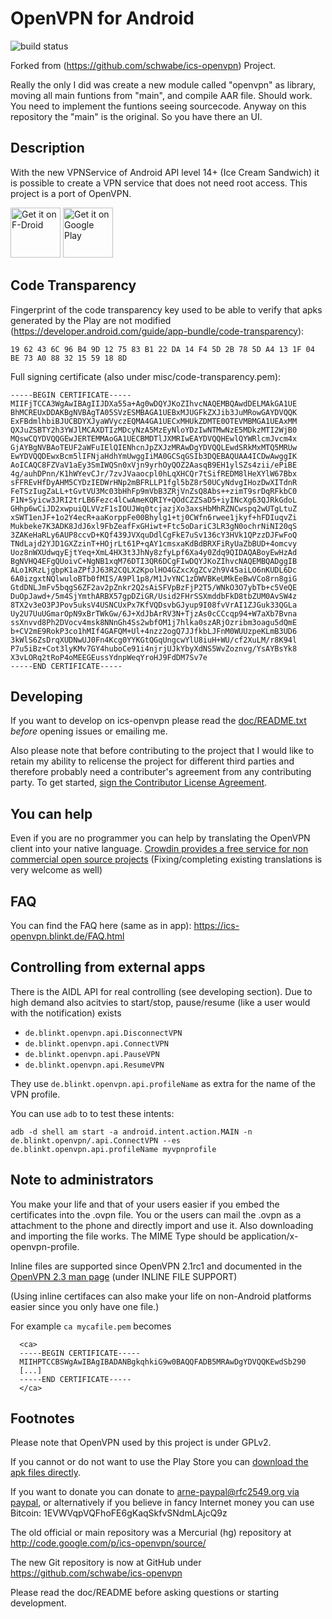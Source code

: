 OpenVPN for Android
=============
![build status](https://github.com/schwabe/ics-openvpn/actions/workflows/build.yaml/badge.svg)

Forked from (https://github.com/schwabe/ics-openvpn) Project.

Really the only I did was create a new module called "openvpn" as library, moving all main funtions from "main", and compile AAR file. Should work. You need to implement the funtions seeing sourcecode. Anyway on this repository the "main" is the original. So you have there an UI.


Description
------------
With the new VPNService of Android API level 14+ (Ice Cream Sandwich) it is possible to create a VPN service that does not need root access. This project is a port of OpenVPN.

<a href="https://f-droid.org/repository/browse/?fdid=de.blinkt.openvpn" target="_blank">
<img src="https://f-droid.org/badge/get-it-on.png" alt="Get it on F-Droid" height="80"/></a>
<a href="https://play.google.com/store/apps/details?id=de.blinkt.openvpn" target="_blank">
<img src="https://play.google.com/intl/en_us/badges/images/generic/en-play-badge.png" alt="Get it on Google Play" height="80"/></a>

Code Transparency
-----------------
Fingerprint of the code transparency key used to be able to verify that
apks generated by the Play are not modified (https://developer.android.com/guide/app-bundle/code-transparency): 

    19 62 43 6C 96 B4 9D 12 75 83 B1 22 DA 14 F4 5D 2B 78 5D A4 13 1F 04 BE 73 A0 88 32 15 59 18 8D

Full signing certificate (also under misc/code-transparency.pem):

    -----BEGIN CERTIFICATE-----
    MIIFjTCCA3WgAwIBAgIIJDXa55a+Ag0wDQYJKoZIhvcNAQEMBQAwdDELMAkGA1UE
    BhMCREUxDDAKBgNVBAgTA05SVzESMBAGA1UEBxMJUGFkZXJib3JuMRowGAYDVQQK
    ExFBdmlhbiBJUCBDYXJyaWVyczEQMA4GA1UECxMHUkZDMTE0OTEVMBMGA1UEAxMM
    QXJuZSBTY2h3YWJlMCAXDTIzMDcyNzA5MzEyNloYDzIwNTMwNzE5MDkzMTI2WjB0
    MQswCQYDVQQGEwJERTEMMAoGA1UECBMDTlJXMRIwEAYDVQQHEwlQYWRlcmJvcm4x
    GjAYBgNVBAoTEUF2aWFuIElQIENhcnJpZXJzMRAwDgYDVQQLEwdSRkMxMTQ5MRUw
    EwYDVQQDEwxBcm5lIFNjaHdhYmUwggIiMA0GCSqGSIb3DQEBAQUAA4ICDwAwggIK
    AoICAQC8FZVaV1aEy3SmIWQSn0xVjn9yrhOyQOZ2AasqB9EH1ylSZs4zii/ePiBE
    4g/auhDPnn/K1hWYevCJr/7zvJVaaocpl0hLqXHCQr7tSifREDM8lHeXYlW67Bbx
    sFFREvHfDyAHM5CYDzIEDWrHNp2mBFRLLP1fgl5bZ8r50UCyNdvgIHozDwXITdnR
    FeTSzIugZaLL+tGvtVU3Mc03bHhFp9mVbB3ZRjVnZsQ8Abs++zimT9srDqRFkbC0
    F1N+Syicw3JRI2trLB6Fezc4lCwAmeKQRIY+QOdCZZSaD5+iyINcXg63QJRkGdoL
    GHhp6wCiJD2xwpuiQLVVzF1sIOUJWq0tcjazjXo3axsHbMhRZNCwspq2wUTgLtuZ
    xSWT1enJF+1o2Y4ecR+aaKorppFe00Bhylg1+tj0CWfn6rwee1jkyf+hFDIuqvZi
    Mukbeke7K3ADK8JdJ6xl9FbZeafFxGHiwt+Ftc5oDariC3LR3gN0ochrNiNI20qS
    3ZAKeHaRLy6AUP8ccvD+KQf439JVXquDdlCgFkE7uSv136cY3HVk1QPzzDJFwFoQ
    TNdLajd2YJD1GXZzinT+HOjrLt61P+qAY1cmsxaKdBdBRXFiRyUaZbBUD+4omcvy
    Uoz8nWXUdwqyEjtYeq+XmL4HX3t3JhNy8zfyLpf6Xa4y0Zdq9QIDAQABoyEwHzAd
    BgNVHQ4EFgQUoivC+NgNB1xqM76DTI3QR6DCgFIwDQYJKoZIhvcNAQEMBQADggIB
    ALo1KRzLjgbpK1aZPfJJ63R2CQLX2KpolHO4GZxcXgZCv2h9V45aiLO6nKUDL6Dc
    6A0izgxtNQlwuloBTb0fMIS/A9Pl1p8/M1JvYNC1zDWVBKeUMkEeBwVCo8rn8giG
    GtdDNLJmFv5bqgS6ZF2av2pZnkr2Q2sAiSFVpBzFjP2T5/WNkO3O7ybTb+c5VeQE
    DuOpJawd+/5m4SjYmthARBX57gpDZiGR/Usid2FHrSSXmddbFkD8tbZUM0AvSW4z
    8TX2v3eO3PJPov5uksV4USNCUxPx7KfVQDsvbGJyup9I08fvVrAI1ZJGuk33QGLa
    Uy2U7UuUGmarOpN9xBrTWkGw/6J+XdJbArRV3N+TjzAs0cCCcqp94+W7aXb7Bvna
    ssXnvvd8Ph2DVocv4msk8NNnGh4Ss2wbfOM1j7hlka0szARjOzribm3oagu5dQmE
    b+CV2mE9RokP3co1hMIf4GAFQM+Ul+4nzz2ogQ7JJfkbLJFnM0WUUzpeKLmB3UD6
    3kWlS6ZsDrqXUDNwUJ0Fn4Kcg0YYKGtQGqUngcwYlU8iuH+WU/cf2XuLM/r8K94l
    P7u5iBz+Cot3lyKMv7GY4huboCe91i4njrjUJkYbyXdNS5WvZoznvg/YsAYBsYk8
    X3vLORq2tRoP4oMEEGEussYdnpWeqYroHJ9FdDM7Sv7e
    -----END CERTIFICATE-----


Developing
---------------
If you want to develop on ics-openvpn please read the [doc/README.txt](https://github.com/schwabe/ics-openvpn/blob/master/doc/README.txt) *before* opening issues or emailing me. 

Also please note that before contributing to the project that I would like to retain my ability to relicense the project for different third parties and therefore probably need a contributer's agreement from any contributing party. To get started, [sign the Contributor License Agreement](https://www.clahub.com/agreements/schwabe/ics-openvpn).

You can help
------------
Even if you are no programmer you can help by translating the OpenVPN client into your native language. [Crowdin provides a free service for non commercial open source projects](https://crowdin.net/project/ics-openvpn/invite) (Fixing/completing existing translations is very welcome as well)

FAQ
-----
You can find the FAQ here (same as in app): https://ics-openvpn.blinkt.de/FAQ.html

Controlling from external apps
------------------------------

There is the AIDL API for real controlling (see developing section). Due to high demand also 
acitvies to start/stop, pause/resume (like a user would with the notification)  exists
  
 - `de.blinkt.openvpn.api.DisconnectVPN`
 - `de.blinkt.openvpn.api.ConnectVPN`
 - `de.blinkt.openvpn.api.PauseVPN`
 - `de.blinkt.openvpn.api.ResumeVPN`

They use `de.blinkt.openvpn.api.profileName` as extra for the name of the VPN profile.

You can use `adb` to to test these intents:

    adb -d shell am start -a android.intent.action.MAIN -n de.blinkt.openvpn/.api.ConnectVPN --es de.blinkt.openvpn.api.profileName myvpnprofile


Note to administrators
------------------------

You make your life and that of your users easier if you embed the certificates into the .ovpn file. You or the users can mail the .ovpn as a attachment to the phone and directly import and use it. Also downloading and importing the file works. The MIME Type should be application/x-openvpn-profile. 

Inline files are supported since OpenVPN 2.1rc1 and documented in the  [OpenVPN 2.3 man page](https://community.openvpn.net/openvpn/wiki/Openvpn23ManPage) (under INLINE FILE SUPPORT) 

(Using inline certifaces can also make your life on non-Android platforms easier since you only have one file.)

For example `ca mycafile.pem` becomes
```
  <ca>
  -----BEGIN CERTIFICATE-----
  MIIHPTCCBSWgAwIBAgIBADANBgkqhkiG9w0BAQQFADB5MRAwDgYDVQQKEwdSb290
  [...]
  -----END CERTIFICATE-----
  </ca>
```
Footnotes
-----------
Please note that OpenVPN used by this project is under GPLv2. 

If you cannot or do not want to use the Play Store you can [download the apk files directly](http://plai.de/android/).

If you want to donate you can donate to [arne-paypal@rfc2549.org via paypal](https://www.paypal.com/cgi-bin/webscr?hosted_button_id=R2M6ZP9AF25LS&cmd=_s-xclick), or alternatively if you believe in fancy Internet money you can use Bitcoin: 1EVWVqpVQFhoFE6gKaqSkfvSNdmLAjcQ9z 

The old official or main repository was a Mercurial (hg) repository at http://code.google.com/p/ics-openvpn/source/

The new Git repository is now at GitHub under https://github.com/schwabe/ics-openvpn

Please read the doc/README before asking questions or starting development.
